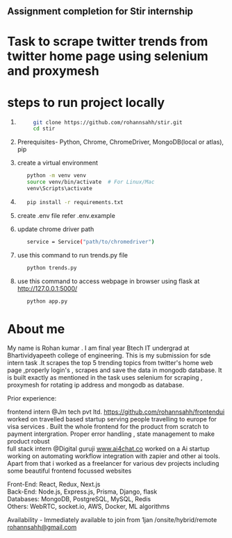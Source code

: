 ## Assignment completion for Stir internship

# Task to scrape twitter trends from twitter home page using selenium and proxymesh

# steps to run project locally
1. ```bash
        git clone https://github.com/rohannsahh/stir.git
        cd stir

2.  Prerequisites-
    Python,  Chrome, ChromeDriver, MongoDB(local or atlas), pip

3. create a virtual environment
   ```bash
      python -m venv venv
      source venv/bin/activate  # For Linux/Mac
      venv\Scripts\activate      

3. ```bash
      pip install -r requirements.txt

4. create .env file refer .env.example 

5. update chrome driver path
    ```bash
       service = Service("path/to/chromedriver")

6.  use this command to run trends.py file
    ```bash
       python trends.py

7. use this command to access webpage in browser
   using flask at http://127.0.0.1:5000/
   ```bash
      python app.py


# About me
My name is Rohan kumar . I am final year Btech IT undergrad at Bhartividyapeeth college of engineering. This is my submission for sde intern task .It scrapes the top 5 trending topics from twitter's home web page ,properly login's , scrapes and save the data in mongodb database. It is built exactly as mentioned in the task uses selenium for scraping , proxymesh for rotating ip address and mongodb as database.  

Prior experience:  

frontend intern @Jm tech pvt ltd. https://github.com/rohannsahh/frontendui  
worked on travelled based startup serving people travelling to europe for visa services . Built the whole frontend for the product from scratch to payment intergration. Proper error handling , state management to make product robust  
full stack intern @Digital guruji www.ai4chat.co worked on a Ai startup working on automating workflow integration with zapier and other ai tools.  
Apart from that i worked as a freelancer for various dev projects including some beautiful frontend focussed websites  

Front-End: React, Redux, Next.js  
Back-End: Node.js, Express.js, Prisma, Django, flask  
Databases: MongoDB, PostgreSQL, MySQL, Redis  
Others: WebRTC, socket.io, AWS, Docker, ML algorithms  

Availability - Immediately available to join from 1jan /onsite/hybrid/remote
rohannsahh@gmail.com
